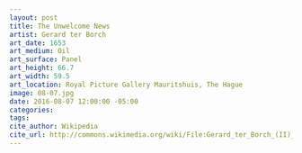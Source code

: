 ```yaml
---
layout: post
title: The Unwelcome News
artist: Gerard ter Borch
art_date: 1653
art_medium: Oil
art_surface: Panel
art_height: 66.7
art_width: 59.5
art_location: Royal Picture Gallery Mauritshuis, The Hague
image: 08-07.jpg
date: 2016-08-07 12:00:00 -05:00
categories:
tags:
cite_author: Wikipedia
cite_url: http://commons.wikimedia.org/wiki/File:Gerard_ter_Borch_(II)_020.jpg
---
```

